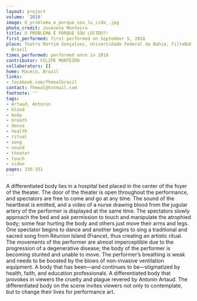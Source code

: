 ```yaml
---
layout: project
volume: '2018'
image: O_problema_e_porque_sou_lu_cido_.jpg
photo_credit: Josenete Monteiro
title: O PROBLEMA É PORQUE SOU LÚCIDO?!
first_performed: first performed on September 5, 2018
place: Teatro Martim Gonçalves, Universidade Federal da Bahia, FilteBahia 2018, Salvador,
  Brazil
times_performed: performed once in 2018
contributor: FELIPE MONTEIRO
collaborators: []
home: Maceió, Brazil
links:
- facebook.com/fhmoalbrasil
contact: fhmoal@hotmail.com
footnote: ''
tags:
- Artaud, Antonin
- blood
- body
- breath
- dance
- health
- ritual
- song
- sound
- theater
- touch
- video
pages: 330-331
---
```


A differentiated body lies in a hospital bed placed in the center of the foyer of the theater. The door of the theater is open throughout the performance, and spectators are free to come and go at any time. The sound of the heartbeat is emitted, and a video of a nurse drawing blood from the jugular artery of the performer is displayed at the same time. The spectators slowly approach the bed and ask permission to touch and manipulate the atrophied body; some fear hurting the body and others just move their arms and legs. One spectator begins to dance and another begins to sing a traditional and sacred song from Réunion Island (France), thus creating an artistic ritual. The movements of the performer are almost imperceptible due to the progression of a degenerative disease; the body of the performer is becoming stunted and unable to move. The performer’s breathing is weak and needs to be boosted by the blows of non-invasive ventilation equipment. A body that has been—and continues to be—stigmatized by health, faith, and education professionals. A differentiated body that provokes in viewers the cruelty and plague revered by Antonin Artaud. The differentiated body on the scene invites viewers not only to contemplate, but to change their lives for performance art.
